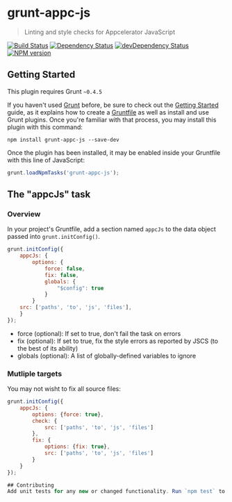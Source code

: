 # grunt-appc-js

> Linting and style checks for Appcelerator JavaScript

[![Build Status](https://travis-ci.org/appcelerator-modules/grunt-appc-js.svg?branch=master)](https://travis-ci.org/appcelerator-modules/grunt-appc-js)
[![Dependency Status](https://david-dm.org/appcelerator-modules/grunt-appc-js.svg)](https://david-dm.org/ingo/grunt-appc-js)
[![devDependency Status](https://david-dm.org/appcelerator-modules/grunt-appc-js/dev-status.svg)](https://david-dm.org/appcelerator-modules/grunt-appc-js#info=devDependencies)
[![NPM version](https://badge.fury.io/js/grunt-appc-js.svg)](http://badge.fury.io/js/grunt-appc-js)

## Getting Started
This plugin requires Grunt `~0.4.5`

If you haven't used [Grunt](http://gruntjs.com/) before, be sure to check out the [Getting Started](http://gruntjs.com/getting-started) guide, as it explains how to create a [Gruntfile](http://gruntjs.com/sample-gruntfile) as well as install and use Grunt plugins. Once you're familiar with that process, you may install this plugin with this command:

```shell
npm install grunt-appc-js --save-dev
```

Once the plugin has been installed, it may be enabled inside your Gruntfile with this line of JavaScript:

```js
grunt.loadNpmTasks('grunt-appc-js');
```

## The "appcJs" task

### Overview
In your project's Gruntfile, add a section named `appcJs` to the data object passed into `grunt.initConfig()`.

```js
grunt.initConfig({
	appcJs: {
		options: {
			force: false,
			fix: false,
			globals: {
				"$config": true
			}			
		}
	src: ['paths', 'to', 'js', 'files'],
	}
});
```

* force (optional): If set to true, don't fail the task on errors
* fix (optional): If set to true, fix the style errors as reported by JSCS (to the best of its ability)
* globals (optional): A list of globally-defined variables to ignore

### Mutliple targets

You may not wisht to fix all source files:

```js
grunt.initConfig({
	appcJs: {
		options: {force: true},
		check: {
			src: ['paths', 'to', 'js', 'files']
		},
		fix: {
			options: {fix: true},
			src: ['paths', 'to', 'js', 'files']
		}
	}
});

## Contributing
Add unit tests for any new or changed functionality. Run `npm test` to ensure your added code matches existing style standards.
